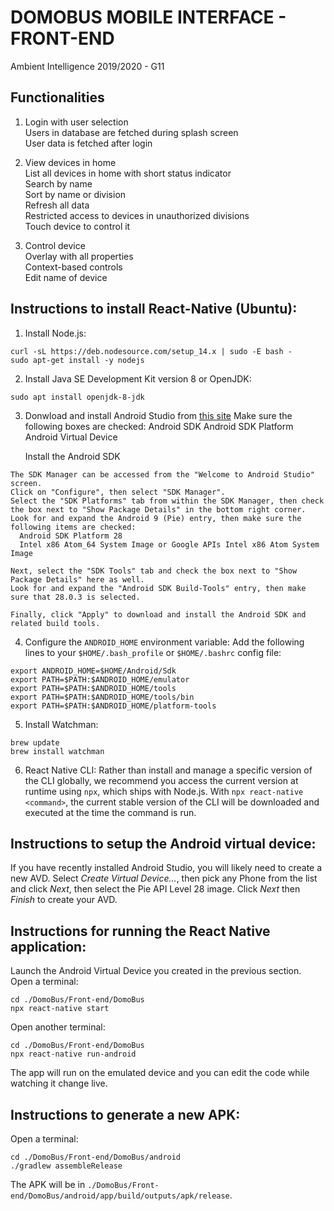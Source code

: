 # DOMOBUS MOBILE INTERFACE - FRONT-END
Ambient Intelligence 2019/2020 - G11

## Functionalities

1. Login with user selection\
	Users in database are fetched during splash screen\
	User data is fetched after login

2. View devices in home\
	List all devices in home with short status indicator\
	Search by name\
	Sort by name or division\
	Refresh all data\
	Restricted access to devices in unauthorized divisions\
	Touch device to control it

3. Control device\
	Overlay with all properties\
	Context-based controls\
	Edit name of device

## Instructions to install React-Native (Ubuntu):

1. Install Node.js:
```
curl -sL https://deb.nodesource.com/setup_14.x | sudo -E bash -
sudo apt-get install -y nodejs
```
2. Install Java SE Development Kit version 8 or OpenJDK:
```
sudo apt install openjdk-8-jdk
```
3. Donwload and install Android Studio from [this site](https://developer.android.com/studio/index.html)
   Make sure the following boxes are checked:
    Android SDK
    Android SDK Platform
    Android Virtual Device
   
   Install the Android SDK
```
The SDK Manager can be accessed from the "Welcome to Android Studio" screen.
Click on "Configure", then select "SDK Manager".
Select the "SDK Platforms" tab from within the SDK Manager, then check the box next to "Show Package Details" in the bottom right corner.
Look for and expand the Android 9 (Pie) entry, then make sure the following items are checked:
  Android SDK Platform 28
  Intel x86 Atom_64 System Image or Google APIs Intel x86 Atom System Image

Next, select the "SDK Tools" tab and check the box next to "Show Package Details" here as well.
Look for and expand the "Android SDK Build-Tools" entry, then make sure that 28.0.3 is selected.

Finally, click "Apply" to download and install the Android SDK and related build tools.
```
4. Configure the `ANDROID_HOME` environment variable:
Add the following lines to your `$HOME/.bash_profile` or `$HOME/.bashrc` config file:
```
export ANDROID_HOME=$HOME/Android/Sdk
export PATH=$PATH:$ANDROID_HOME/emulator
export PATH=$PATH:$ANDROID_HOME/tools
export PATH=$PATH:$ANDROID_HOME/tools/bin
export PATH=$PATH:$ANDROID_HOME/platform-tools
```
5. Install Watchman:
```
brew update
brew install watchman
```
6. React Native CLI:
Rather than install and manage a specific version of the CLI globally, we recommend you access the current version at runtime using `npx`, which ships with Node.js. With `npx react-native <command>`, the current stable version of the CLI will be downloaded and executed at the time the command is run.

## Instructions to setup the Android virtual device:

If you have recently installed Android Studio, you will likely need to create a new AVD.
Select *Create Virtual Device...*, then pick any Phone from the list and click *Next*, then select the Pie API Level 28 image.
Click *Next* then *Finish* to create your AVD.

## Instructions for running the React Native application:
Launch the Android Virtual Device you created in the previous section.
Open a terminal:
```
cd ./DomoBus/Front-end/DomoBus
npx react-native start
```
Open another terminal:
```
cd ./DomoBus/Front-end/DomoBus
npx react-native run-android
```
The app will run on the emulated device and you can edit the code while watching it change live.

## Instructions to generate a new APK:
Open a terminal:
```
cd ./DomoBus/Front-end/DomoBus/android
./gradlew assembleRelease
```
The APK will be in `./DomoBus/Front-end/DomoBus/android/app/build/outputs/apk/release`.






